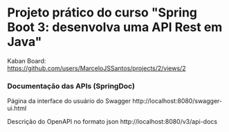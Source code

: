 <h1>Projeto prático do curso "Spring Boot 3:
desenvolva uma API Rest em Java"</h1> 

Kaban Board: <https://github.com/users/MarceloJSSantos/projects/2/views/2>

<h3>Documentação das APIs (SpringDoc)</h3>

Página da interface do usuário do Swagger
http://localhost:8080/swagger-ui.html

Descrição do OpenAPI no formato json
http://localhost:8080/v3/api-docs
